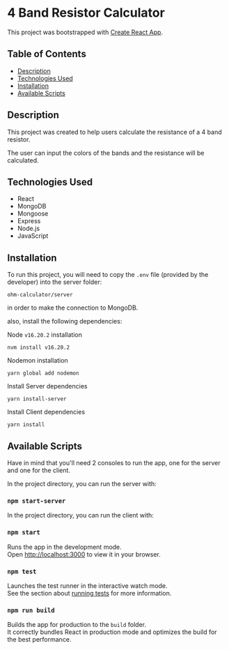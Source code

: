 # 4 Band Resistor Calculator

This project was bootstrapped with [Create React App](https://github.com/facebook/create-react-app).

## Table of Contents

- [Description](#description)
- [Technologies Used](#technologies-used)
- [Installation](#installation)
- [Available Scripts](#available-scripts)

## Description

This project was created to help users calculate the resistance of a 4 band resistor.

The user can input the colors of the bands and the resistance will be calculated.

## Technologies Used

- React
- MongoDB
- Mongoose
- Express
- Node.js
- JavaScript

## Installation

To run this project, you will need to copy the `.env` file (provided by the developer) into the server folder:
```
ohm-calculator/server
```

in order to make the connection to MongoDB.

also, install the following dependencies:

Node `v16.20.2` installation
```
nvm install v16.20.2
```

Nodemon installation
```
yarn global add nodemon
```

Install Server dependencies
```
yarn install-server
```

Install Client dependencies
```
yarn install
```

## Available Scripts

Have in mind that you'll need 2 consoles to run the app, one for the server and one for the client.

In the project directory, you can run the server with:

### `npm start-server`

In the project directory, you can run the client with:

### `npm start`

Runs the app in the development mode.\
Open [http://localhost:3000](http://localhost:3000) to view it in your browser.

### `npm test`

Launches the test runner in the interactive watch mode.\
See the section about [running tests](https://facebook.github.io/create-react-app/docs/running-tests) for more information.

### `npm run build`

Builds the app for production to the `build` folder.\
It correctly bundles React in production mode and optimizes the build for the best performance.
